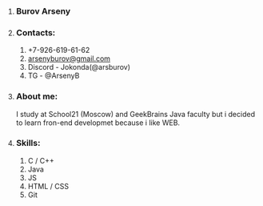 1. ### Burov Arseny
1. ### Contacts:
	1. +7-926-619-61-62
	1. arsenyburov@gmail.com
	1. Discord - Jokonda(@arsburov)
	1. TG - @ArsenyB
1. ### About me:
	I study at School21 (Moscow) and GeekBrains Java faculty but i decided to learn fron-end developmet because i like WEB.
1. ### Skills:
	1. C / C++
	1. Java
	1. JS
	1. HTML / CSS
	1. Git
